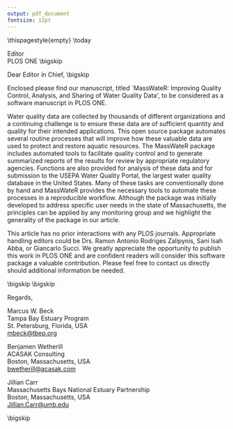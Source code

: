 ```yaml
---
output: pdf_document
fontsize: 12pt
---
```


\thispagestyle{empty}
\today

Editor   
PLOS ONE 
\bigskip

Dear Editor in Chief,
\bigskip

Enclosed please find our manuscript, titled `MassWateR: Improving Quality Control, Analysis, and Sharing of Water Quality Data', to be considered as a software manuscript in PLOS ONE. 

Water quality data are collected by thousands of different organizations and a continuing challenge is to ensure these data are of sufficient quantity and quality for their intended applications.  This open source package automates several routine processes that will improve how these valuable data are used to protect and restore aquatic resources. The MassWateR package includes automated tools to facilitate quality control and to generate summarized reports of the results for review by appropriate regulatory agencies. Functions are also provided for analysis of these data and for submission to the USEPA Water Quality Portal, the largest water quality database in the United States.  Many of these tasks are conventionally done by hand and MassWateR provides the necessary tools to automate these processes in a reproducible workflow.  Although the package was initially developed to address specific user needs in the state of Massachusetts, the principles can be applied by any monitoring group and we highlight the generality of the package in our article.

This article has no prior interactions with any PLOS journals. Appropriate handling editors could be Drs. Ramon Antonio Rodriges Zalipynis, Sani Isah Abba, or Giancarlo Succi. We greatly appreciate the opportunity to publish this work in PLOS ONE and are confident readers will consider this software package a valuable contribution.  Please feel free to contact us directly should additional information be needed.


\bigskip
\bigskip

Regards,
    
Marcus W. Beck  
Tampa Bay Estuary Program  
St. Petersburg, Florida, USA  
mbeck@tbep.org  

Benjamen Wetherill  
ACASAK Consulting  
Boston, Massachusetts, USA  
bwetherill@acasak.com  

Jillian Carr  
Massachusetts Bays National Estuary Partnership  
Boston, Massachusetts, USA  
Jillian.Carr@umb.edu  

\bigskip

